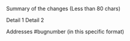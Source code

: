 Summary of the changes (Less than 80 chars)

Detail 1
Detail 2

Addresses #bugnumber (in this specific format)